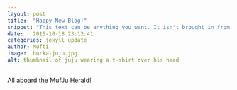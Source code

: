 ```yaml
---
layout: post
title:  "Happy New Blog!"
snippet: "This text can be anything you want. It isn't brought in from the blog post, so if you want to write something different you can."
date:   2015-10-18 23:12:41
categories: jekyll update
author: Mufti
image:  burka-juju.jpg
alt: thumbnail of juju wearing a t-shirt over his head
---
```


All aboard the MufJu Herald!
